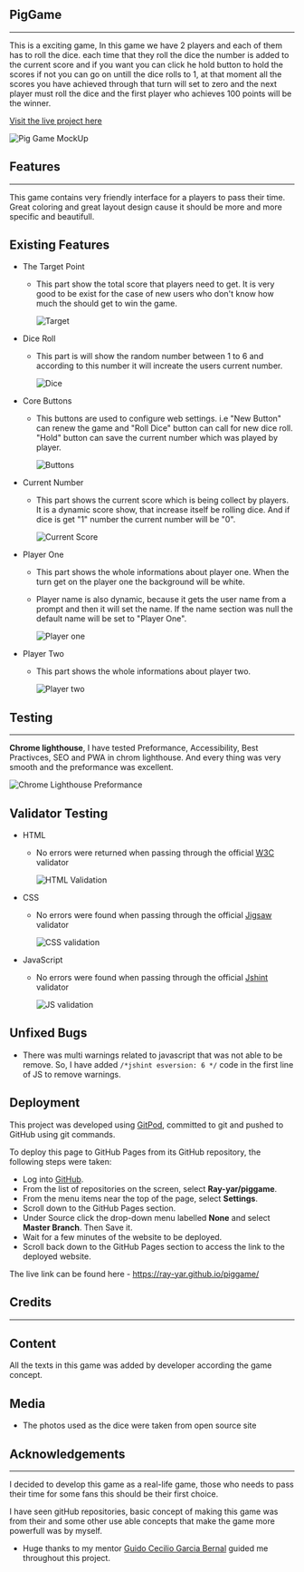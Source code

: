 ## PigGame
---

This is a exciting game, In this game we have 2 players and each of them has to roll the dice. each time that they roll the dice the number is added to the current score and if you want you can click he hold button to hold the scores if not you can go on untill the dice rolls to 1, at that moment all the scores you have achieved through that turn will set to zero and the next player must roll the dice and the first player who achieves 100 points will be the winner.

<a href="https://ray-yar.github.io/piggame/" target="_blank">Visit the live project here</a>

![Pig Game MockUp](.docs/pig_game_mockup.png)

## Features
---

This game contains very friendly interface for a players to pass their time. Great coloring and great layout design cause it should be more and more specific and beautifull.

## Existing Features

- The Target Point

    - This part show the total score that players need to get. It is very good to be exist for the case of new users who don't know how much the should get to win the game.

        ![Target](.docs/target.png)

- Dice Roll

    - This part is will show the random number between 1 to 6 and according to this number it will increate the users current number.

        ![Dice](.docs/dice.png)

- Core Buttons

    - This buttons are used to configure web settings. i.e "New Button" can renew the game and "Roll Dice" button can call for new dice roll. "Hold" button can save the current number which was played by player.

        ![Buttons](.docs/buttons.png)


- Current Number

    - This part shows the current score which is being collect by players. It is a dynamic score show, that increase itself be rolling dice. And if dice is get "1" number the current number will be "0".

        ![Current Score](.docs/current_score.png)

- Player One

    - This part shows the whole informations about player one. When the turn get on the player one the background will be white. 
    
    - Player name is also dynamic, because it gets the user name from a prompt and then it will set the name. If the name section was null the default name will be set to "Player One".

        ![Player one](.docs/player_1.png)

- Player Two

    - This part shows the whole informations about player two.

        ![Player two](.docs/player_2.png)

## Testing

---

**Chrome lighthouse**, I have tested Preformance, Accessibility, Best Practivces, SEO and PWA in chrom lighthouse. And every thing was very smooth and the preformance was excellent.

![Chrome Lighthouse Preformance](.docs/preformance.png)

## Validator Testing
- HTML
    - No errors were returned when passing through the official <a href="https://validator.w3.org/">W3C</a> validator

        ![HTML Validation](.docs/html.png)
        
- CSS
    - No errors were found when passing through the official <a href="https://jigsaw.w3.org/css-validator/">Jigsaw</a> validator

        ![CSS validation](.docs/css.png)
        
- JavaScript
    - No errors were found when passing through the official <a href="https://jshint.com/">Jshint</a> validator

        ![JS validation](.docs/js.png)

## Unfixed Bugs
- There was multi warnings related to javascript that was not able to be remove. So, I have added `/*jshint esversion: 6 */` code in the first line of JS to remove warnings.

## Deployment
This project was developed using <a href="https://gitpod.io/workspaces" target="_blank">GitPod</a>, committed to git and pushed to GitHub using git commands.

To deploy this page to GitHub Pages from its GitHub repository, the following steps were taken:

* Log into <a href="https://github.com/" target="_blank">GitHub</a>.
* From the list of repositories on the screen, select **Ray-yar/piggame**.
* From the menu items near the top of the page, select **Settings**.
* Scroll down to the GitHub Pages section.
* Under Source click the drop-down menu labelled **None** and select **Master Branch**. Then Save it.
* Wait for a few minutes of the website to be deployed.
* Scroll back down to the GitHub Pages section to access the link to the deployed website.

The live link can be found here - <a href="https://ray-yar.github.io/piggame/" target="_blank">https://ray-yar.github.io/piggame/</a>

## Credits
-------------
## Content

All the texts in this game was added by developer according the game concept. 

## Media
* The photos used as the dice were taken from open source site

## Acknowledgements

---

I decided to develop this game as a real-life game, those who needs to pass their time for some fans this should be their first choice.

 I have seen gitHub repositories, basic concept of making this game was from their and some other use able concepts that make the game more powerfull was by myself.

 * Huge thanks to my mentor <a href="https://github.com/guidocecilio" target="_blank"> Guido Cecilio Garcia Bernal</a> guided me throughout this project. 
